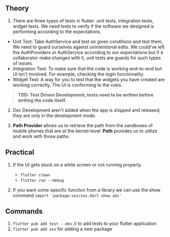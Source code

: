 ## Theory

1. There are three types of tests in flutter: unit tests, integration tests, widget tests. We need tests to verify if the software we designed is performing according to the
expectations. 

- Unit Test: Take AuthService and test on given conditions and test   them, We need to guard ourselves against unintentional edits. We could've left the AuthProviders or AuthService according to our expectations but if a collaborator make changes with it, unit tests are guards for such types of issues. 
- Integration Test:    To make sure that the code is working end-to-end but UI isn't involved. For example, checking the login functionality. 
- Widget Test:         A way for you to test that the widgets you have created are working correctly. The UI is conforming to the rules. 

> __TDD: Test Driven Development, tests need to be written before writing the code itself.__

2.  Dev Development aren't added when the app is shipped and released, they are only in the development mode. 

3. __Path Provider__ allows us to retrieve the path from the sandboxes of mobile phones that are at the kernel-level. __Path__ provides us to utilize and work with those paths. 

## Practical

1. If the UI gets stuck on a white screen or not running properly. 
    - ```flutter clean```
    - ```flutter run --debug``` 

2. If you want some specific function from a library we can use the show command ```import 'package:xxx/xxx.dart show abc'```

## Commands

1. ```flutter pub add test --dev``` // to add tests to your flutter application 
2. ```flutter pub add xxx``` for adding a new package
